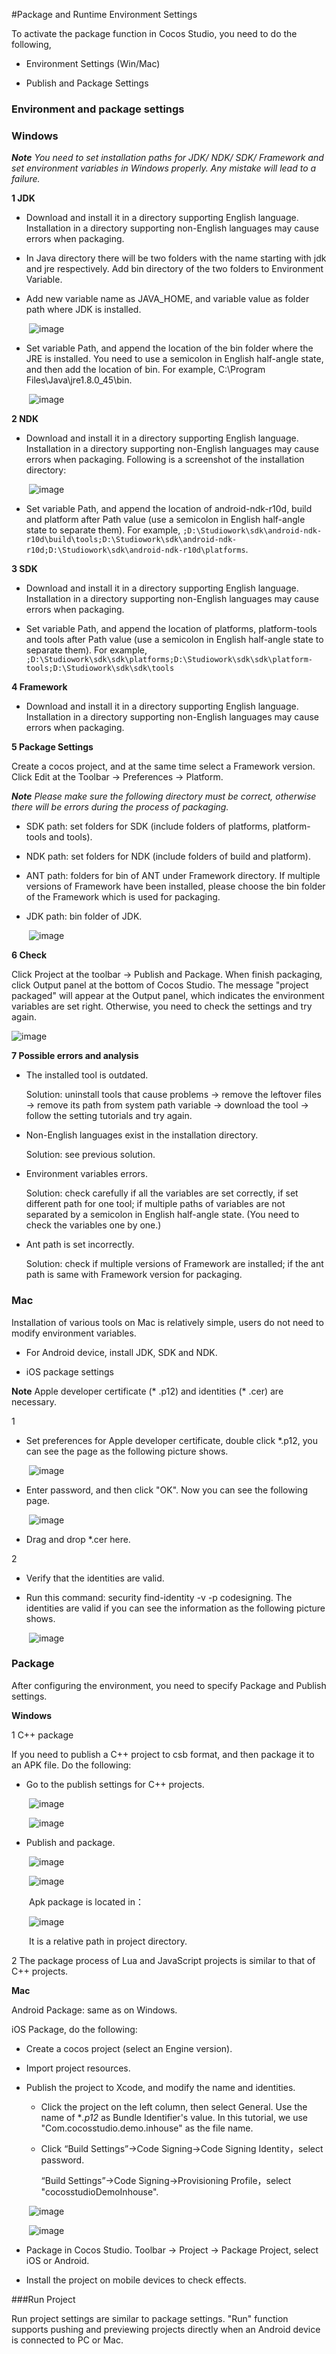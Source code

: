 #Package and Runtime Environment Settings 

To activate the package function in Cocos Studio, you need to do the following,  

- Environment Settings (Win/Mac)

- Publish and Package Settings

### Environment and package settings

### Windows ###

***Note** You need to set installation paths for JDK/ NDK/ SDK/ Framework and set environment variables in Windows properly. Any mistake will lead to a failure.* 

**1 JDK**

- Download and install it in a directory supporting English language. Installation in a directory supporting non-English languages may cause errors when packaging. 

- In Java directory there will be two folders with the name starting with jdk and jre respectively. Add bin directory of the two folders to Environment Variable.  

- Add new variable name as JAVA_HOME, and variable value as folder path where JDK is installed. 

&emsp;&emsp;![image](res_en/image0001.png)
 
- Set variable Path, and append the location of the bin folder where the JRE is installed. You need to use a semicolon in English half-angle state, and then add the location of bin. For example, C:\Program Files\Java\jre1.8.0_45\bin.

&emsp;&emsp;![image](res_en/image0002.png)

**2 NDK**

- Download and install it in a directory supporting English language. Installation in a directory supporting non-English languages may cause errors when packaging. Following is a screenshot of the installation directory: 

&emsp;&emsp;![image](res_en/image0003.png)

- Set variable Path, and append the location of android-ndk-r10d, build and platform after Path value (use a semicolon in English half-angle state to separate them). For example, `;D:\Studiowork\sdk\android-ndk-r10d\build\tools;D:\Studiowork\sdk\android-ndk-r10d;D:\Studiowork\sdk\android-ndk-r10d\platforms`.

**3 SDK**

-  Download and install it in a directory supporting English language. Installation in a directory supporting non-English languages may cause errors when packaging. 

- Set variable Path, and append the location of platforms, platform-tools and tools after Path value (use a semicolon in English half-angle state to separate them). For example, `;D:\Studiowork\sdk\sdk\platforms;D:\Studiowork\sdk\sdk\platform-tools;D:\Studiowork\sdk\sdk\tools`

**4 Framework**

- Download and install it in a directory supporting English language. Installation in a directory supporting non-English languages may cause errors when packaging. 

**5 Package Settings**

Create a cocos project, and at the same time select a Framework version. Click Edit at the Toolbar -> Preferences -> Platform.

***Note** Please make sure the following directory must be correct, otherwise there will be errors during the process of packaging.* 

- SDK path: set folders for SDK (include folders of platforms, platform-tools and tools).

- NDK path: set folders for NDK (include folders of build and platform).

- ANT path: folders for bin of ANT under Framework directory. If multiple versions of Framework have been installed, please choose the bin folder of the Framework which is used for packaging.   

- JDK path: bin folder of JDK. 

&emsp;&emsp;![image](res_en/image0004.png)
 
**6 Check**

Click Project at the toolbar -> Publish and Package. When finish packaging, click Output panel at the bottom of Cocos Studio. The message "project packaged" will appear at the Output panel, which indicates the environment variables are set right. Otherwise, you need to  check the settings and try again. 

![image](res_en/image0000.png)

**7 Possible errors and analysis**

- The installed tool is outdated. 
 
    Solution: uninstall tools that cause problems -> remove the leftover files -> remove its path from system path variable -> download the tool ->  follow the setting tutorials and try again.  

- Non-English languages exist in the installation directory. 

    Solution: see previous solution. 

- Environment variables errors. 

    Solution: check carefully if all the variables are set correctly, if set different path for one tool; if multiple paths of variables are not separated by a semicolon in English half-angle state. (You need to check the  variables one by one.)

-  Ant path is set incorrectly. 

    Solution: check if multiple versions of Framework are installed; if the ant path is same with Framework version for packaging.  

### Mac ###

Installation of various tools on Mac is relatively simple, users do not need to modify environment variables. 

- For Android device, install JDK, SDK and NDK. 

- iOS package settings

**Note** Apple developer certificate (* .p12) and identities (* .cer) are necessary. 

1

- Set preferences for Apple developer certificate, double click *.p12, you can see the page as the following picture shows. 

&emsp;&emsp;![image](res_en/image0005.png)

- Enter password, and then click "OK". Now you can see the following page. 

&emsp;&emsp;![image](res_en/image0006.png)

- Drag and drop *.cer here. 

2

- Verify that the identities are valid. 

- Run this command: security find-identity -v -p codesigning. The identities are valid if you can see the information as the following picture shows. 

&emsp;&emsp;![image](res_en/image0007.png)

### Package  ###

After configuring the environment, you need to specify Package and Publish settings. 

**Windows**

1  C++ package

If you need to publish a C++ project to csb format, and then package it to an APK file. Do the following: 

- Go to the publish settings for C++ projects.
 
&emsp;&emsp;![image](res_en/image0008.png)

&emsp;&emsp;![image](res_en/image0009.png) 

- Publish and package. 
 
&emsp;&emsp;![image](res_en/image0010.png) 

&emsp;&emsp;![image](res_en/image0011.png)  

&emsp;&emsp;Apk package is located in：

&emsp;&emsp;![image](res_en/image0012.png)  

&emsp;&emsp;It is a relative path in project directory. 

2 The package process of Lua and JavaScript projects is similar to that of C++ projects. 
 
**Mac**

Android Package: same as on Windows. 

iOS Package, do the following: 
         
- Create a cocos project (select an Engine version). 

- Import project resources. 

- Publish the project to Xcode, and modify the name and identities.

    - Click the project on the left column, then select General. Use the name of **.p12* as Bundle Identifier's value. In this tutorial, we use "Com.cocosstudio.demo.inhouse" as the file name. 

    - Click “Build Settings”->Code Signing->Code Signing Identity，select password. 
    
        “Build Settings”->Code Signing->Provisioning Profile，select "cocosstudioDemoInhouse". 

&emsp;&emsp;![image](res_en/image0013.png) 

&emsp;&emsp;![image](res_en/image0014.png) 

- Package in Cocos Studio. Toolbar -> Project -> Package Project, select iOS or Android. 

- Install the project on mobile devices to check effects.  

###Run Project

Run project settings are similar to package settings. "Run" function supports pushing and previewing projects directly when an Android device is connected to PC or Mac.   
